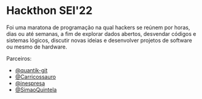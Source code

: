 # Hackthon SEI'22

Foi uma maratona de programação na qual hackers se reúnem por horas, dias ou até semanas, a fim de explorar dados abertos, desvendar códigos e sistemas lógicos, discutir novas ideias e desenvolver projetos de software ou mesmo de hardware.

Parceiros: 
  - [@quantik-git](https://github.com/quantik-git)
  - [@Carricossauro](https://github.com/Carricossauro)
  - [@inespresa](https://github.com/inespresa)
  - [@SimaoQuintela](https://github.com/SimaoQuintela)
